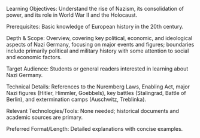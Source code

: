 Learning Objectives: Understand the rise of Nazism, its consolidation of power, and its role in World War II and the Holocaust.

Prerequisites: Basic knowledge of European history in the 20th century.

Depth & Scope: Overview, covering key political, economic, and ideological aspects of Nazi Germany, focusing on major events and figures; boundaries include primarily political and military history with some attention to social and economic factors.

Target Audience: Students or general readers interested in learning about Nazi Germany.

Technical Details: References to the Nuremberg Laws, Enabling Act, major Nazi figures (Hitler, Himmler, Goebbels), key battles (Stalingrad, Battle of Berlin), and extermination camps (Auschwitz, Treblinka).

Relevant Technologies/Tools: None needed; historical documents and academic sources are primary.

Preferred Format/Length: Detailed explanations with concise examples.
